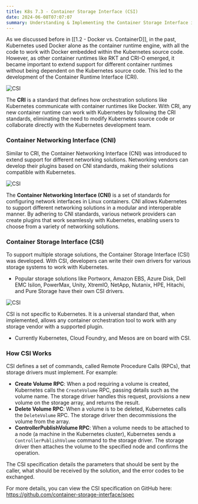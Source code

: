 ```yaml
---
title: K8s 7.3 - Container Storage Interface (CSI)
date: 2024-06-08T07:07:07
summary: Understanding & Implementing the Container Storage Interface in Kubernetes
---
```

As we discussed before in [[1.2 - Docker vs. ContainerD]], in the past, Kubernetes used Docker alone as the container runtime engine, with all the code to work with Docker embedded within the Kubernetes source code. However, as other container runtimes like RKT and CRI-O emerged, it became important to extend support for different container runtimes without being dependent on the Kubernetes source code. This led to the development of the Container Runtime Interface (CRI).

![CSI](/images/kubernetes/diagrams/7-3-1-container-storage-interface.png)

The **CRI** is a standard that defines how orchestration solutions like Kubernetes communicate with container runtimes like Docker. With CRI, any new container runtime can work with Kubernetes by following the CRI standards, eliminating the need to modify Kubernetes source code or collaborate directly with the Kubernetes development team.

### Container Networking Interface (CNI)

Similar to CRI, the Container Networking Interface (CNI) was introduced to extend support for different networking solutions. Networking vendors can develop their plugins based on CNI standards, making their solutions compatible with Kubernetes.

![CSI](/images/kubernetes/diagrams/7-3-2-container-storage-interface.png)

The **Container Networking Interface (CNI)** is a set of standards for configuring network interfaces in Linux containers. CNI allows Kubernetes to support different networking solutions in a modular and interoperable manner. By adhering to CNI standards, various network providers can create plugins that work seamlessly with Kubernetes, enabling users to choose from a variety of networking solutions.
### Container Storage Interface (CSI)

To support multiple storage solutions, the Container Storage Interface (CSI) was developed. With CSI, developers can write their own drivers for various storage systems to work with Kubernetes.
- Popular storage solutions like Portworx, Amazon EBS, Azure Disk, Dell EMC Isilon, PowerMax, Unity, XtremIO, NetApp, Nutanix, HPE, Hitachi, and Pure Storage have their own CSI drivers.

![CSI](/images/kubernetes/diagrams/7-3-3-container-storage-interface.png)

CSI is not specific to Kubernetes. It is a universal standard that, when implemented, allows any container orchestration tool to work with any storage vendor with a supported plugin. 
- Currently Kubernetes, Cloud Foundry, and Mesos are on board with CSI.

### How CSI Works

CSI defines a set of commands, called Remote Procedure Calls (RPCs), that storage drivers must implement. For example:
- **Create Volume RPC**: When a pod requiring a volume is created, Kubernetes calls the `CreateVolume` RPC, passing details such as the volume name. The storage driver handles this request, provisions a new volume on the storage array, and returns the result.
- **Delete Volume RPC**: When a volume is to be deleted, Kubernetes calls the `DeleteVolume` RPC. The storage driver then decommissions the volume from the array.
- **ControllerPublishVolume RPC**: When a volume needs to be attached to a node (a machine in the Kubernetes cluster), Kubernetes sends a `ControllerPublishVolume` command to the storage driver. The storage driver then attaches the volume to the specified node and confirms the operation.

The CSI specification details the parameters that should be sent by the caller, what should be received by the solution, and the error codes to be exchanged.

For more details, you can view the CSI specification on GitHub here: https://github.com/container-storage-interface/spec
